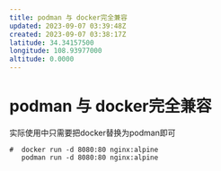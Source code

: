 ```yaml
---
title: podman 与 docker完全兼容
updated: 2023-09-07 03:39:48Z
created: 2023-09-07 03:38:17Z
latitude: 34.34157500
longitude: 108.93977000
altitude: 0.0000
---
```


# podman 与 docker完全兼容

实际使用中只需要把docker替换为podman即可

```
#  docker run -d 8080:80 nginx:alpine
   podman run -d 8080:80 nginx:alpine
  
```